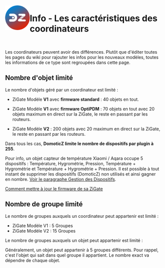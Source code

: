 <a href="Home.md"><img align="left" width="80" height="80" src="../Images/zigbee4domoticz-logo.png" alt="Logo"></a>

# Info - Les caractéristiques des coordinateurs

</br>

Les coordinateurs peuvent avoir des différences. Plutôt que d'éditer toutes les pages du wiki pour rajouter les infos pour les nouveaux modèles, toutes les informations de ce type sont regroupées dans cette page.

## Nombre d'objet limité

Le nombre d'objets géré par un coordinateur est limité :

* ZiGate Modèle **V1** avec **firmware standard** : 40 objets en tout.
* ZiGate Modèle **V1** avec **firmware OptiPDM** : 70 objets en tout avec 20 objets maximum en direct sur la ZiGate, le reste en passant par les routeurs.

* ZiGate Modèle **V2** : 200 objets avec 20 maximum en direct sur la ZiGate, le reste en passant par les routeurs.


Dans tous les cas, **DomoticZ limite le nombre de dispositifs par plugin à 255**.

Pour info, un objet capteur de température Xiaomi / Aqara occupe 5 dispositifs : Température, Hygrométrie, Pression, Température + Hygrométrie et Température + Hygrométrie + Pression. Il est possible à tout instant de supprimer les dispositifs (DomoticZ) non utilisés et ainsi gagner en nombre. [Voir le paragraphe Gestion des Dispositifs](Tuto_Appairage-objet.md#gestion-des-dispositifs).

[Comment mettre à jour le firmware de sa ZiGate](Tuto_Maj-firmware-zigate.md)

## Nombre de groupe limité

Le nombre de groupes auxquels un coordinateur peut appartenir est limité :

* ZiGate Modèle V1 : 5 Groupes
* ZiGate Modèle V2 : 15 Groupes

Le nombre de groupes auxquels un objet peut appartenir est limité :

Généralement, un objet peut appartenir à 5 groupes différents. Pour rappel, c'est l'objet qui sait dans quel groupe il appartient. Le nombre exact va dépendre de chaque objet.
